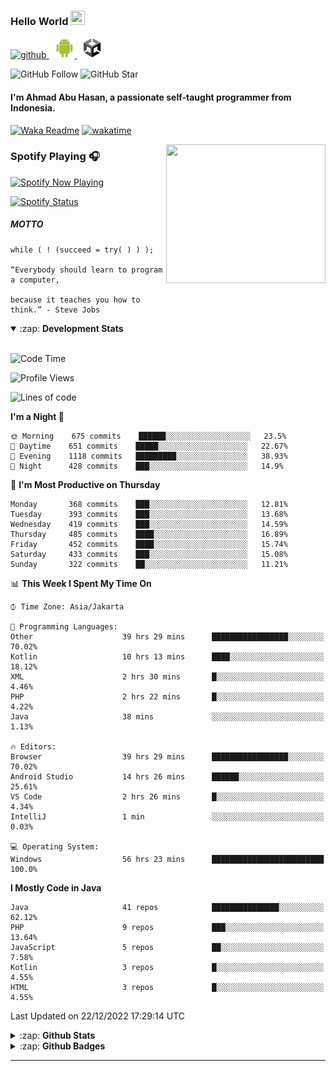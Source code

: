 ### Hello World <img src="https://github.com/eby8zevin/eby8zevin/blob/main/assets/Hi.gif"  width="23" height="23">

<p align="left">
  <a href="https://github.com/eby8zevin" target="_blank">
    <img src="https://github.com/eby8zevin/eby8zevin/blob/main/assets/GitHub.png" alt="github" width="33" height="33"/>
  </a>
  &nbsp;
  <a href="https://github.com/eby8zevin/QRBarcode" target="_blank">
    <img src="https://raw.githubusercontent.com/devicons/devicon/master/icons/android/android-plain.svg" alt="android" width="33" height="33"/>
  </a>
  &nbsp;
  <a href="https://github.com/eby8zevin/unity-ARMarker" target="_blank">
    <img src="https://raw.githubusercontent.com/devicons/devicon/master/icons/unity/unity-original.svg" alt="unity" width="33" height="33"/>
  </a>
</p>

![GitHub Follow](https://img.shields.io/github/followers/eby8zevin.svg?style=social&label=Follow)
![GitHub Star](https://img.shields.io/github/stars/eby8zevin?affiliations=OWNER%2CCOLLABORATOR&style=social&label=Star)

#### I'm Ahmad Abu Hasan, a passionate self-taught programmer from Indonesia.

[![Waka Readme](https://github.com/eby8zevin/eby8zevin/actions/workflows/anmol098.yml/badge.svg)](https://github.com/eby8zevin/eby8zevin/actions/workflows/anmol098.yml)
[![wakatime](https://wakatime.com/badge/user/bbcd646f-1daf-4865-a20e-46d4c803e6f8.svg)](https://wakatime.com/@bbcd646f-1daf-4865-a20e-46d4c803e6f8)

<img src="https://github.com/eby8zevin/eby8zevin/blob/main/assets/Octocat.png" width="255" height="222" align='right'>

### Spotify Playing 🎧

[<img src="https://spotify-now-playing-ahmadabuhasan.vercel.app/api/spotify-playing" alt="Spotify Now Playing" width="350" />](https://open.spotify.com/user/gr3y7pr12w9ol2dy2ccdb10e7)

[<img src="https://readme-spotify-status-ahmadabuhasan.vercel.app/api/run-spotify-status" alt="Spotify Status" width="350" />](https://open.spotify.com/user/gr3y7pr12w9ol2dy2ccdb10e7)

##### MOTTO

```
while ( ! (succeed = try( ) ) );

“Everybody should learn to program a computer,

because it teaches you how to think.” - Steve Jobs
```

<details open>
  <summary> :zap: <b>Development Stats</b> </summary>
<br/>

<!--START_SECTION:waka-->
![Code Time](http://img.shields.io/badge/Code%20Time-2%2C250%20hrs%2033%20mins-blue)

![Profile Views](http://img.shields.io/badge/Profile%20Views-15-blue)

![Lines of code](https://img.shields.io/badge/From%20Hello%20World%20I%27ve%20Written-228%20Thousand%20lines%20of%20code-blue)

**I'm a Night 🦉** 

```text
🌞 Morning    675 commits    ██████░░░░░░░░░░░░░░░░░░░   23.5% 
🌆 Daytime    651 commits    █████░░░░░░░░░░░░░░░░░░░░   22.67% 
🌃 Evening    1118 commits   █████████░░░░░░░░░░░░░░░░   38.93% 
🌙 Night      428 commits    ███░░░░░░░░░░░░░░░░░░░░░░   14.9%

```
📅 **I'm Most Productive on Thursday** 

```text
Monday       368 commits    ███░░░░░░░░░░░░░░░░░░░░░░   12.81% 
Tuesday      393 commits    ███░░░░░░░░░░░░░░░░░░░░░░   13.68% 
Wednesday    419 commits    ███░░░░░░░░░░░░░░░░░░░░░░   14.59% 
Thursday     485 commits    ████░░░░░░░░░░░░░░░░░░░░░   16.89% 
Friday       452 commits    ████░░░░░░░░░░░░░░░░░░░░░   15.74% 
Saturday     433 commits    ███░░░░░░░░░░░░░░░░░░░░░░   15.08% 
Sunday       322 commits    ██░░░░░░░░░░░░░░░░░░░░░░░   11.21%

```


📊 **This Week I Spent My Time On** 

```text
⌚︎ Time Zone: Asia/Jakarta

💬 Programming Languages: 
Other                    39 hrs 29 mins      █████████████████░░░░░░░░   70.02% 
Kotlin                   10 hrs 13 mins      ████░░░░░░░░░░░░░░░░░░░░░   18.12% 
XML                      2 hrs 30 mins       █░░░░░░░░░░░░░░░░░░░░░░░░   4.46% 
PHP                      2 hrs 22 mins       █░░░░░░░░░░░░░░░░░░░░░░░░   4.22% 
Java                     38 mins             ░░░░░░░░░░░░░░░░░░░░░░░░░   1.13%

🔥 Editors: 
Browser                  39 hrs 29 mins      █████████████████░░░░░░░░   70.02% 
Android Studio           14 hrs 26 mins      ██████░░░░░░░░░░░░░░░░░░░   25.61% 
VS Code                  2 hrs 26 mins       █░░░░░░░░░░░░░░░░░░░░░░░░   4.34% 
IntelliJ                 1 min               ░░░░░░░░░░░░░░░░░░░░░░░░░   0.03%

💻 Operating System: 
Windows                  56 hrs 23 mins      █████████████████████████   100.0%

```

**I Mostly Code in Java** 

```text
Java                     41 repos            ███████████████░░░░░░░░░░   62.12% 
PHP                      9 repos             ███░░░░░░░░░░░░░░░░░░░░░░   13.64% 
JavaScript               5 repos             ██░░░░░░░░░░░░░░░░░░░░░░░   7.58% 
Kotlin                   3 repos             █░░░░░░░░░░░░░░░░░░░░░░░░   4.55% 
HTML                     3 repos             █░░░░░░░░░░░░░░░░░░░░░░░░   4.55%

```



 Last Updated on 22/12/2022 17:29:14 UTC
<!--END_SECTION:waka-->

</details>

<details>
  <summary> :zap: <b>Github Stats</b> </summary>
<p align="center">:heart:</p>
<p align="center"><a href="https://github.com/eby8zevin">
  <img src="https://github-readme-stats.vercel.app/api?username=eby8zevin&show_icons=true&theme=dark&line_height=20">
  <img src="https://github-readme-stats.vercel.app/api/top-langs/?username=eby8zevin&layout=compact&theme=dark">
</a></p>
<p align="center">
  <a href="https://github.com/eby8zevin">
    <img src="https://github-readme-streak-stats.herokuapp.com/?user=eby8zevin&theme=dark"/>
  </a>
</p>
</details>

<details>
  <summary> :zap: <b>Github Badges</b> </summary>
  <br>
  <a href='https://archiveprogram.github.com/'><img src='https://raw.githubusercontent.com/acervenky/animated-github-badges/master/assets/acbadge.gif' width='40' height='40'></a> 
  <a href='https://docs.github.com/en/developers'><img src='https://raw.githubusercontent.com/acervenky/animated-github-badges/master/assets/devbadge.gif' width='40' height='40'></a> 
  <a href='https://github.com/pricing'><img src='https://raw.githubusercontent.com/acervenky/animated-github-badges/master/assets/pro.gif' width='40' height='40'></a> 
  <a href='https://stars.github.com/'><img src='https://raw.githubusercontent.com/acervenky/animated-github-badges/master/assets/starbadge.gif' width='35' height='35'></a> 
  <a href='https://docs.github.com/en/github/supporting-the-open-source-community-with-github-sponsors'><img src='https://raw.githubusercontent.com/acervenky/animated-github-badges/master/assets/sponsorbadge.gif' width='35' height='35'></a>
</details>

---
